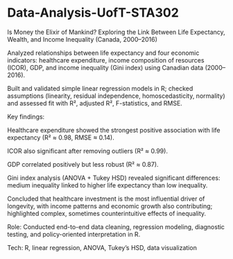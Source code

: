 # Data-Analysis-UofT-STA302

Is Money the Elixir of Mankind? Exploring the Link Between Life Expectancy, Wealth, and Income Inequality (Canada, 2000–2016)

Analyzed relationships between life expectancy and four economic indicators: healthcare expenditure, income composition of resources (ICOR), GDP, and income inequality (Gini index) using Canadian data (2000–2016).

Built and validated simple linear regression models in R; checked assumptions (linearity, residual independence, homoscedasticity, normality) and assessed fit with R², adjusted R², F-statistics, and RMSE.

Key findings:

Healthcare expenditure showed the strongest positive association with life expectancy (R² ≈ 0.98, RMSE ≈ 0.14).

ICOR also significant after removing outliers (R² ≈ 0.99).

GDP correlated positively but less robust (R² ≈ 0.87).

Gini index analysis (ANOVA + Tukey HSD) revealed significant differences: medium inequality linked to higher life expectancy than low inequality.

Concluded that healthcare investment is the most influential driver of longevity, with income patterns and economic growth also contributing; highlighted complex, sometimes counterintuitive effects of inequality.

Role: Conducted end-to-end data cleaning, regression modeling, diagnostic testing, and policy-oriented interpretation in R.

Tech: R, linear regression, ANOVA, Tukey’s HSD, data visualization
